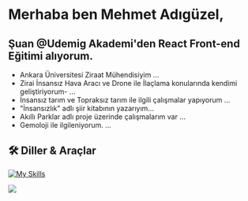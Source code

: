 # Merhaba ben Mehmet Adıgüzel,
## **Şuan @Udemig Akademi'den React Front-end Eğitimi alıyorum.**
-  Ankara Üniversitesi Ziraat Mühendisiyim ...
-  Zirai İnsansız Hava Aracı ve Drone ile İlaçlama konularında kendimi geliştiriyorum- ...
-  İnsansız tarım ve Topraksız tarım ile ilgili çalışmalar yapıyorum ...
-  "İnsansızlık" adlı şiir kitabının yazarıyım...
-  Akıllı Parklar adlı proje üzerinde çalışmalarım var ...
-  Gemoloji ile ilgileniyorum. ...



## 🛠 Diller & Araçlar
[![My Skills](https://skillicons.dev/icons?i=js,html,css,git,github,react,ts,vscode)](https://skillicons.dev)



<a href="https://visitcount.itsvg.in">
  <img src="https://visitcount.itsvg.in/api?id=mehmet-adgzl22&label=Profil%20Ziyaret%C3%A7i%20Say%C4%B1s%C4%B1&color=1&icon=0&pretty=true" />
</a>










